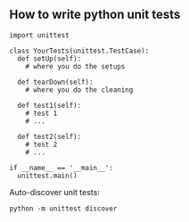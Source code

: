 ## How to write python unit tests

<pre><code>import unittest

class YourTests(unittest.TestCase):
  def setUp(self):
    # where you do the setups

  def tearDown(self):
    # where you do the cleaning

  def test1(self):
    # test 1
    # ...

  def test2(self):
    # test 2
    # ...

if __name__ == '__main__':
  unittest.main()
</code></pre>

Auto-discover unit tests:

`python -m unittest discover`